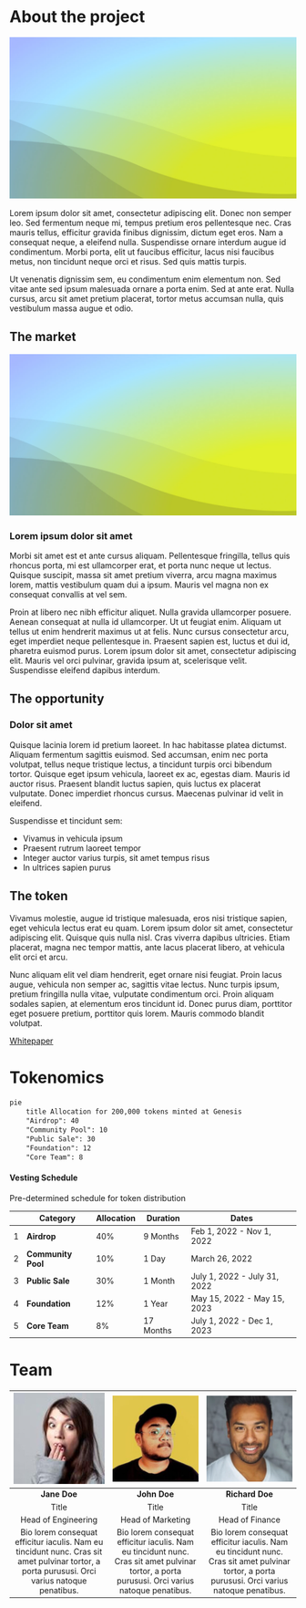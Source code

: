 # About the project

![About the Project](images/placeholder_image.jpg)

Lorem ipsum dolor sit amet, consectetur adipiscing elit. Donec non semper leo. Sed fermentum neque mi, tempus pretium eros pellentesque nec. Cras mauris tellus, efficitur gravida finibus dignissim, dictum eget eros. Nam a consequat neque, a eleifend nulla. Suspendisse ornare interdum augue id condimentum. Morbi porta, elit ut faucibus efficitur, lacus nisi faucibus metus, non tincidunt neque orci et risus. Sed quis mattis turpis.

Ut venenatis dignissim sem, eu condimentum enim elementum non. Sed vitae ante sed ipsum malesuada ornare a porta enim. Sed at ante erat. Nulla cursus, arcu sit amet pretium placerat, tortor metus accumsan nulla, quis vestibulum massa augue et odio.

## The market

![About the Project](images/placeholder_image.jpg)

### Lorem ipsum dolor sit amet

Morbi sit amet est et ante cursus aliquam. Pellentesque fringilla, tellus quis rhoncus porta, mi est ullamcorper erat, et porta nunc neque ut lectus. Quisque suscipit, massa sit amet pretium viverra, arcu magna maximus lorem, mattis vestibulum quam dui a ipsum. Mauris vel magna non ex consequat convallis at vel sem.

Proin at libero nec nibh efficitur aliquet. Nulla gravida ullamcorper posuere. Aenean consequat at nulla id ullamcorper. Ut ut feugiat enim. Aliquam ut tellus ut enim hendrerit maximus ut at felis. Nunc cursus consectetur arcu, eget imperdiet neque pellentesque in. Praesent sapien est, luctus et dui id, pharetra euismod purus. Lorem ipsum dolor sit amet, consectetur adipiscing elit. Mauris vel orci pulvinar, gravida ipsum at, scelerisque velit. Suspendisse eleifend dapibus interdum.

## The opportunity
### Dolor sit amet

Quisque lacinia lorem id pretium laoreet. In hac habitasse platea dictumst. Aliquam fermentum sagittis euismod. Sed accumsan, enim nec porta volutpat, tellus neque tristique lectus, a tincidunt turpis orci bibendum tortor. Quisque eget ipsum vehicula, laoreet ex ac, egestas diam. Mauris id auctor risus. Praesent blandit luctus sapien, quis luctus ex placerat vulputate. Donec imperdiet rhoncus cursus. Maecenas pulvinar id velit in eleifend.

Suspendisse et tincidunt sem:
- Vivamus in vehicula ipsum
- Praesent rutrum laoreet tempor
- Integer auctor varius turpis, sit amet tempus risus
- In ultrices sapien purus

## The token

Vivamus molestie, augue id tristique malesuada, eros nisi tristique sapien, eget vehicula lectus erat eu quam. Lorem ipsum dolor sit amet, consectetur adipiscing elit. Quisque quis nulla nisl. Cras viverra dapibus ultricies. Etiam placerat, magna nec tempor mattis, ante lacus placerat libero, at vehicula elit orci et arcu.

Nunc aliquam elit vel diam hendrerit, eget ornare nisi feugiat. Proin lacus augue, vehicula non semper ac, sagittis vitae lectus. Nunc turpis ipsum, pretium fringilla nulla vitae, vulputate condimentum orci. Proin aliquam sodales sapien, at elementum eros tincidunt id. Donec purus diam, porttitor eget posuere pretium, porttitor quis lorem. Mauris commodo blandit volutpat.




[Whitepaper](https://whitepaper.ignite.com)




# Tokenomics

```mermaid
pie
    title Allocation for 200,000 tokens minted at Genesis
    "Airdrop": 40
    "Community Pool": 10
    "Public Sale": 30
    "Foundation": 12
    "Core Team": 8
```

#### Vesting Schedule

Pre-determined schedule for token distribution

|   | Category           | Allocation | Duration | Dates                       |
|---|--------------------|------------|----------|-----------------------------|
| 1 | **Airdrop**        | 40%        | 9 Months | Feb 1, 2022 - Nov 1, 2022   |
| 2 | **Community Pool** | 10%        | 1 Day | March 26, 2022                 |
| 3 | **Public Sale**    | 30%        | 1 Month | July 1, 2022 - July 31, 2022 |
| 4 | **Foundation**     | 12%        | 1 Year | May 15, 2022 - May 15, 2023   |
| 5 | **Core Team**      | 8%         | 17 Months | July 1, 2022 - Dec 1, 2023 |




# Team

| ![Team Member 1](images/team_member_1.jpg) | ![Team Member 2](images/team_member_2.jpg) | ![Team Member 3](images/team_member_3.jpg) |
|:------------------------------------------:|:------------------------------------------:|:------------------------------------------:|
| **Jane Doe**                               | **John Doe**                               | **Richard Doe**                            |
| Title                                      | Title                                      | Title                                      |
| Head of Engineering                        | Head of Marketing                          | Head of Finance                            |
| Bio lorem consequat efficitur iaculis. Nam eu tincidunt nunc. Cras sit amet pulvinar tortor, a porta purususi. Orci varius natoque penatibus. | Bio lorem consequat efficitur iaculis. Nam eu tincidunt nunc. Cras sit amet pulvinar tortor, a porta purususi. Orci varius natoque penatibus. | Bio lorem consequat efficitur iaculis. Nam eu tincidunt nunc. Cras sit amet pulvinar tortor, a porta purususi. Orci varius natoque penatibus. |
